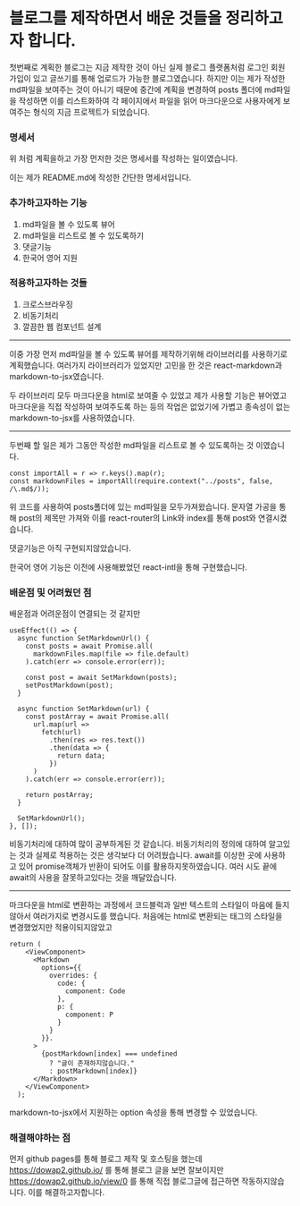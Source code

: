 # 블로그를 제작하면서 배운 것들을 정리하고자 합니다.

첫번째로 계획한 블로그는 지금 제작한 것이 아닌 실제 블로그 플랫폼처럼 로그인 회원가입이 있고 글쓰기를 통해 업로드가 가능한 블로그였습니다.
하지만 이는 제가 작성한 md파일을 보여주는 것이 아니기 때문에 중간에 계획을 변경하여 posts 폴더에 md파일을 작성하면 이를 리스트화하여 각 페이지에서 파일을 읽어
마크다운으로 사용자에게 보여주는 형식의 지금 프로젝트가 되었습니다.

### 명세서

위 처럼 계획을하고 가장 먼저한 것은 명세서를 작성하는 일이였습니다.

이는 제가 README.md에 작성한 간단한 명세서입니다.

### 추가하고자하는 기능

1. md파일을 볼 수 있도록 뷰어
2. md파일을 리스트로 볼 수 있도록하기
3. 댓글기능
4. 한국어 영어 지원

### 적용하고자하는 것들

1. 크로스브라우징
2. 비동기처리
3. 깔끔한 웹 컴포넌트 설계

---

이중 가장 먼저 md파일을 볼 수 있도록 뷰어를 제작하기위해 라이브러리를 사용하기로 계획했습니다.
여러가지 라이브러리가 있었지만 고민을 한 것은 react-markdown과 markdown-to-jsx였습니다.

두 라이브러리 모두 마크다운을 html로 보여줄 수 있었고 제가 사용할 기능은 뷰어였고 마크다운을 직접 작성하여 보여주도록 하는 등의 작업은 없었기에 가볍고 종속성이 없는 markdown-to-jsx를 사용하였습니다.

---

두번째 할 일은 제가 그동안 작성한 md파일을 리스트로 볼 수 있도록하는 것 이였습니다.

```
const importAll = r => r.keys().map(r);
const markdownFiles = importAll(require.context("../posts", false, /\.md$/));
```

위 코드를 사용하여 posts폴더에 있는 md파일을 모두가져왔습니다.
문자열 가공을 통해 post의 제목만 가져와 이를 react-router의 Link와 index를 통해 post와 연결시켰습니다.

댓글기능은 아직 구현되지않았습니다.

한국어 영어 기능은 이전에 사용해봤었던 react-intl을 통해 구현했습니다.

### 배운점 및 어려웠던 점

배운점과 어려운점이 연결되는 것 같지만

```
useEffect(() => {
  async function SetMarkdownUrl() {
    const posts = await Promise.all(
      markdownFiles.map(file => file.default)
    ).catch(err => console.error(err));

    const post = await SetMarkdown(posts);
    setPostMarkdown(post);
  }

  async function SetMarkdown(url) {
    const postArray = await Promise.all(
      url.map(url =>
        fetch(url)
          .then(res => res.text())
          .then(data => {
            return data;
          })
      )
    ).catch(err => console.error(err));

    return postArray;
  }

  SetMarkdownUrl();
}, []);
```

비동기처리에 대하여 많이 공부하게된 것 같습니다.
비동기처리의 정의에 대하여 알고있는 것과 실제로 적용하는 것은 생각보다 더 어려웠습니다.
await를 이상한 곳에 사용하고 있어 promise객체가 반환이 되어도 이를 활용하지못하였습니다.
여러 시도 끝에 await의 사용을 잘못하고있다는 것을 깨달았습니다.

---

마크다운을 html로 변환하는 과정에서 코드블럭과 일반 텍스트의 스타일이 마음에 들지않아서 여러가지로 변경시도를 했습니다.
처음에는 html로 변환되는 태그의 스타일을 변경했었지만 적용이되지않았고

```
return (
    <ViewComponent>
      <Markdown
        options={{
          overrides: {
            code: {
              component: Code
            },
            p: {
              component: P
            }
          }
        }}.
      >
        {postMarkdown[index] === undefined
          ? "글이 존재하지않습니다."
          : postMarkdown[index]}
      </Markdown>
    </ViewComponent>
  );
```

markdown-to-jsx에서 지원하는 option 속성을 통해 변경할 수 있었습니다.

### 해결해야하는 점

먼저 github pages를 통해 블로그 제작 및 호스팅을 했는데
https://dowap2.github.io/ 를 통해 블로그 글을 보면 잘보이지만
https://dowap2.github.io/view/0 를 통해 직접 블로그글에 접근하면 작동하지않습니다.
이를 해결하고자합니다.
